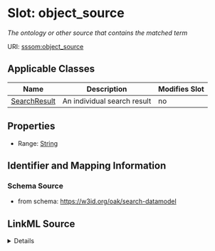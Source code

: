 

# Slot: object_source


_The ontology or other source that contains the matched term_



URI: [sssom:object_source](http://w3id.org/sssom/object_source)



<!-- no inheritance hierarchy -->





## Applicable Classes

| Name | Description | Modifies Slot |
| --- | --- | --- |
| [SearchResult](SearchResult.md) | An individual search result |  no  |







## Properties

* Range: [String](String.md)





## Identifier and Mapping Information







### Schema Source


* from schema: https://w3id.org/oak/search-datamodel




## LinkML Source

<details>
```yaml
name: object_source
description: The ontology or other source that contains the matched term
from_schema: https://w3id.org/oak/search-datamodel
rank: 1000
slot_uri: sssom:object_source
alias: object_source
owner: SearchResult
domain_of:
- SearchResult
range: string

```
</details>